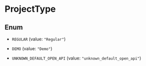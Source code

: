 

# ProjectType

## Enum


* `REGULAR` (value: `"Regular"`)

* `DEMO` (value: `"Demo"`)

* `UNKNOWN_DEFAULT_OPEN_API` (value: `"unknown_default_open_api"`)




